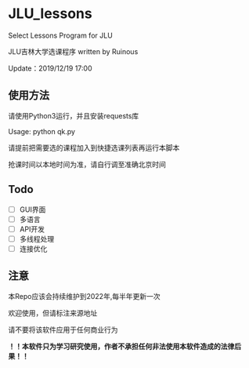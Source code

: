 # JLU_lessons
Select Lessons Program for JLU

JLU吉林大学选课程序 written by Ruinous

Update：2019/12/19 17:00

## 使用方法

请使用Python3运行，并且安装requests库

Usage: python qk.py

请提前把需要选的课程加入到快捷选课列表再运行本脚本

抢课时间以本地时间为准，请自行调至准确北京时间

## Todo

- [ ] GUI界面
- [ ] 多语言
- [ ] API开发
- [ ] 多线程处理
- [ ] 连接优化

## 注意
本Repo应该会持续维护到2022年,每半年更新一次

欢迎使用，但请标注来源地址

请不要将该软件应用于任何商业行为

**！！本软件只为学习研究使用，作者不承担任何非法使用本软件造成的法律后果！！**
